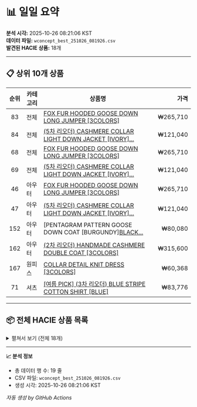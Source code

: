 # 📊 일일 요약

**분석 시각:** 2025-10-26 08:21:06 KST  
**데이터 파일:** `wconcept_best_251026_081926.csv`  
**발견된 HACIE 상품:** 18개

---

## 📋 상위 10개 상품

| 순위 | 카테고리 | 상품명 | 가격 |
|:----:|---------|--------|-----:|
| 83 | 전체 | [FOX FUR HOODED GOOSE DOWN LONG JUMPER [3COLORS]](https://m.wconcept.co.kr/Product/301497840) | ₩265,710 |
| 84 | 전체 | [(5차 리오더) CASHMERE COLLAR LIGHT DOWN JACKET [IVORY]...](https://m.wconcept.co.kr/Product/303596201) | ₩121,040 |
| 68 | 전체 | [FOX FUR HOODED GOOSE DOWN LONG JUMPER [3COLORS]](https://m.wconcept.co.kr/Product/301497840) | ₩265,710 |
| 69 | 전체 | [(5차 리오더) CASHMERE COLLAR LIGHT DOWN JACKET [IVORY]...](https://m.wconcept.co.kr/Product/303596201) | ₩121,040 |
| 46 | 아우터 | [FOX FUR HOODED GOOSE DOWN LONG JUMPER [3COLORS]](https://m.wconcept.co.kr/Product/301497840) | ₩265,710 |
| 47 | 아우터 | [(5차 리오더) CASHMERE COLLAR LIGHT DOWN JACKET [IVORY]...](https://m.wconcept.co.kr/Product/303596201) | ₩121,040 |
| 152 | 아우터 | [PENTAGRAM PATTERN GOOSE DOWN COAT [BURGUNDY][BLACK...](https://m.wconcept.co.kr/Product/307321981) | ₩80,080 |
| 162 | 아우터 | [(2차 리오더) HANDMADE CASHMERE DOUBLE COAT [3COLORS]](https://m.wconcept.co.kr/Product/303596346) | ₩315,600 |
| 167 | 원피스 | [COLLAR DETAIL KNIT DRESS [3COLORS]](https://m.wconcept.co.kr/Product/304291849) | ₩60,368 |
| 71 | 셔츠 | [[여름 PICK] (3차 리오더) BLUE STRIPE COTTON SHIRT [BLUE]](https://m.wconcept.co.kr/Product/306668472) | ₩83,776 |

---

## 📦 전체 HACIE 상품 목록

<details>
<summary>펼쳐서 보기 (전체 18개)</summary>

| 순위 | 카테고리 | 상품명 | 가격 |
|:----:|---------|--------|-----:|
| 83 | 전체 | [FOX FUR HOODED GOOSE DOWN LONG JUMPER [3COLORS]](https://m.wconcept.co.kr/Product/301497840) | ₩265,710 |
| 84 | 전체 | [(5차 리오더) CASHMERE COLLAR LIGHT DOWN JACKET [IVORY][BLACK]](https://m.wconcept.co.kr/Product/303596201) | ₩121,040 |
| 68 | 전체 | [FOX FUR HOODED GOOSE DOWN LONG JUMPER [3COLORS]](https://m.wconcept.co.kr/Product/301497840) | ₩265,710 |
| 69 | 전체 | [(5차 리오더) CASHMERE COLLAR LIGHT DOWN JACKET [IVORY][BLACK]](https://m.wconcept.co.kr/Product/303596201) | ₩121,040 |
| 46 | 아우터 | [FOX FUR HOODED GOOSE DOWN LONG JUMPER [3COLORS]](https://m.wconcept.co.kr/Product/301497840) | ₩265,710 |
| 47 | 아우터 | [(5차 리오더) CASHMERE COLLAR LIGHT DOWN JACKET [IVORY][BLACK]](https://m.wconcept.co.kr/Product/303596201) | ₩121,040 |
| 152 | 아우터 | [PENTAGRAM PATTERN GOOSE DOWN COAT [BURGUNDY][BLACK]](https://m.wconcept.co.kr/Product/307321981) | ₩80,080 |
| 162 | 아우터 | [(2차 리오더) HANDMADE CASHMERE DOUBLE COAT [3COLORS]](https://m.wconcept.co.kr/Product/303596346) | ₩315,600 |
| 167 | 원피스 | [COLLAR DETAIL KNIT DRESS [3COLORS]](https://m.wconcept.co.kr/Product/304291849) | ₩60,368 |
| 71 | 셔츠 | [[여름 PICK] (3차 리오더) BLUE STRIPE COTTON SHIRT [BLUE]](https://m.wconcept.co.kr/Product/306668472) | ₩83,776 |
| 174 | 셔츠 | [(20차 리오더) LAYERED CUFFS SHIRTS [5COLORS]](https://m.wconcept.co.kr/Product/301482915) | ₩77,000 |
| 76 | 니트 | [[채랑 PICK] HAIRY PLUME KNIT CARDIGAN [3COLORS]](https://m.wconcept.co.kr/Product/307456270) | ₩108,120 |
| 15 | 스커트 | [(11차 리오더) VINTAGE SILK LIKE CODUROY LONG SKIRT [BROWN][BLACK...](https://m.wconcept.co.kr/Product/306105637) | ₩83,072 |
| 124 | 스커트 | [QUILTED PADDING LONG SKIRT [4COLORS]](https://m.wconcept.co.kr/Product/301497684) | ₩68,112 |
| 117 | 전체 | [[채랑 PICK] VINTAGE VELVET TWIST STRAP MINI BAG [DARK BROWN]](https://m.wconcept.co.kr/Product/307456275) | ₩82,500 |
| 60 | 숄더백 | [[채랑 PICK] VINTAGE VELVET TWIST STRAP MINI BAG [DARK BROWN]](https://m.wconcept.co.kr/Product/307456275) | ₩82,500 |
| 178 | 숄더백 | [CRESCENT MOON BAG [5COLORS]](https://m.wconcept.co.kr/Product/303596708) | ₩52,976 |
| 157 | 백액세서리 | [GLOSSY CRESCENT SMALL MOON KEY-RING [5COLORS]](https://m.wconcept.co.kr/Product/306105587) | ₩16,896 |

</details>

---

**📈 분석 정보**
- 총 데이터 행 수: 19 줄
- CSV 파일: `wconcept_best_251026_081926.csv`
- 생성 시각: 2025-10-26 08:21:06 KST

*자동 생성 by GitHub Actions*
